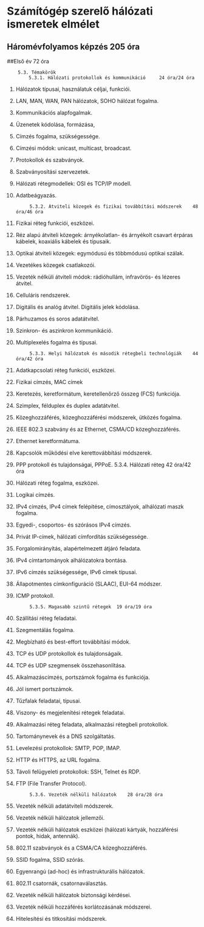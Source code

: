 # Számítógép szerelő hálózati ismeretek elmélet
## Háromévfolyamos képzés 205 óra
##Első év 72 óra

        5.3. Témakörök
            5.3.1. Hálózati protokollok és kommunikáció 	24 óra/24 óra
1. Hálózatok típusai, használatuk céljai, funkciói.
1. LAN, MAN, WAN, PAN hálózatok, SOHO hálózat fogalma.
1. Kommunikációs alapfogalmak.
1. Üzenetek kódolása, formázása, 
1. Címzés fogalma, szükségessége.
1. Címzési módok: unicast, multicast, broadcast.
1. Protokollok és szabványok.
1. Szabványosítási szervezetek.
1. Hálózati rétegmodellek: OSI és TCP/IP modell.
1. Adatbeágyazás.

            5.3.2. Átviteli közegek és fizikai továbbítási módszerek	48 óra/46 óra
1. Fizikai réteg funkciói, eszközei.
1. Réz alapú átviteli közegek: árnyékolatlan- és árnyékolt csavart érpáras kábelek, koaxiális kábelek és típusaik.
1. Optikai átviteli közegek: egymódusú és többmódusú optikai szálak.
1. Vezetékes közegek csatlakozói.
1. Vezeték nélküli átviteli módok: rádióhullám, infravörös- és lézeres átvitel.
1. Celluláris rendszerek.
1. Digitális és analóg átvitel. Digitális jelek kódolása.
1. Párhuzamos és soros adatátvitel.
1. Szinkron- és aszinkron kommunikáció.
1. Multiplexelés fogalma és típusai. 

            5.3.3. Helyi hálózatok és második rétegbeli technológiák	44 óra/42 óra
1. Adatkapcsolati réteg funkciói, eszközei.
1. Fizikai címzés, MAC címek 
1. Keretezés, keretformátum, keretellenőrző összeg (FCS) funkciója.
1. Szimplex, félduplex és duplex adatátvitel.
1. Közeghozzáférés, közeghozzáférési módszerek, ütközés fogalma.
1. IEEE 802.3 szabvány és az Ethernet, CSMA/CD közeghozzáférés.
1. Ethernet keretformátuma.
1. Kapcsolók működési elve kerettovábbítási módszerek.
1. PPP protokoll és tulajdonságai, PPPoE.
            5.3.4. Hálózati réteg	42 óra/42 óra
1. Hálózati réteg fogalma, eszközei.
1. Logikai címzés.
1. IPv4 címzés, IPv4 címek felépítése, címosztályok, alhálózati maszk fogalma.
1. Egyedi-, csoportos- és szórásos IPv4 címzés.
1. Privát IP-címek, hálózati címfordítás szükségessége.
1. Forgalomirányítás, alapértelmezett átjáró feladata.
1. IPv4 címtartományok alhálózatokra bontása.
1. IPv6 címzés szükségessége, IPv6 címek típusai.
1. Állapotmentes címkonfiguráció (SLAAC), EUI-64 módszer.
1. ICMP protokoll.

            5.3.5. Magasabb szintű rétegek	19 óra/19 óra
1. Szállítási réteg feladatai.
1. Szegmentálás fogalma.
1. Megbízható és best-effort továbbítási módok.
1. TCP és UDP protokollok és tulajdonságaik.
1. TCP és UDP szegmensek összehasonlítása.
1. Alkalmazáscímzés, portszámok fogalma és funkciója.
1. Jól ismert portszámok.
1. Tűzfalak feladatai, típusai.
1. Viszony- és megjelenítési rétegek feladatai.
1. Alkalmazási réteg feladata, alkalmazási rétegbeli protokollok.
1. Tartománynevek és a DNS szolgáltatás.
1. Levelezési protokollok: SMTP, POP, IMAP.
1. HTTP és HTTPS, az URL fogalma.
1. Távoli felügyeleti protokollok: SSH, Telnet és RDP.
1. FTP (File Transfer Protocol).


            5.3.6. Vezeték nélküli hálózatok	28 óra/28 óra
1. Vezeték nélküli adatátviteli módszerek.
1. Vezeték nélküli hálózatok jellemzői.
1. Vezeték nélküli hálózatok eszközei (hálózati kártyák, hozzáférési pontok, hidak, antennák).
1. 802.11 szabványok és a CSMA/CA közeghozzáférés.
1. SSID fogalma, SSID szórás.
1. Egyenrangú (ad-hoc) és infrastrukturális hálózatok.
1. 802.11 csatornák, csatornaválasztás.
1. Vezeték nélküli hálózatok biztonsági kérdései.
1. Vezeték nélküli hozzáférés korlátozásának módszerei.
1. Hitelesítési és titkosítási módszerek.
